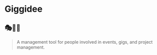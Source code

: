 # Giggidee 
## :performing_arts::dancer::construction_worker:
> A management tool for people involved in events, gigs, and project management.
